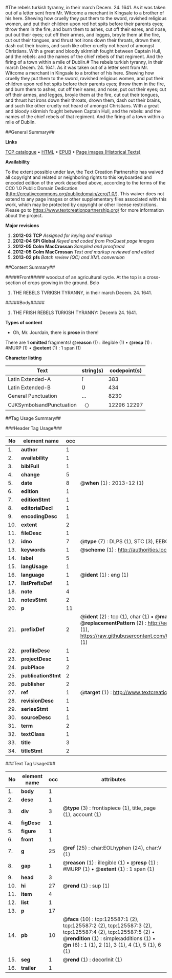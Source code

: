 #The rebels turkish tyranny, in their march Decem. 24. 1641. As it was taken out of a letter sent from Mr. Witcome a merchant in Kingsale to a brother of his here. Shewing how cruelly they put them to the sword, ravished religious women, and put their children upon red hot spits before their parents eyes; throw them in the fire, and burn them to ashes, cut off their eares, and nose, put out their eyes; cut off their armes, and legges, broyle them at the fire, cut out their tongues, and thrust hot irons down their throats, drown them, dash out their brains, and such like other cruelty not heard of amongst Christians. With a great and bloody skirmish fought between Captain Hull, and the rebels: and the names of the chief rebels of that regiment. And the firing of a town within a mile of Dublin.#
The rebels turkish tyranny, in their march Decem. 24. 1641. As it was taken out of a letter sent from Mr. Witcome a merchant in Kingsale to a brother of his here. Shewing how cruelly they put them to the sword, ravished religious women, and put their children upon red hot spits before their parents eyes; throw them in the fire, and burn them to ashes, cut off their eares, and nose, put out their eyes; cut off their armes, and legges, broyle them at the fire, cut out their tongues, and thrust hot irons down their throats, drown them, dash out their brains, and such like other cruelty not heard of amongst Christians. With a great and bloody skirmish fought between Captain Hull, and the rebels: and the names of the chief rebels of that regiment. And the firing of a town within a mile of Dublin.

##General Summary##

**Links**

[TCP catalogue](http://www.ota.ox.ac.uk/tcp/)  • 
[HTML](http://tei.it.ox.ac.uk/tcp/Texts-HTML/free/A92/A92302.html)  • 
[EPUB](http://tei.it.ox.ac.uk/tcp/Texts-EPUB/free/A92/A92302.epub) • 
[Page images (Historical Texts)](https://historicaltexts.jisc.ac.uk/eebo-99873131e)

**Availability**

To the extent possible under law, the Text Creation Partnership has waived all copyright and related or neighboring rights to this keyboarded and encoded edition of the work described above, according to the terms of the CC0 1.0 Public Domain Dedication (http://creativecommons.org/publicdomain/zero/1.0/). This waiver does not extend to any page images or other supplementary files associated with this work, which may be protected by copyright or other license restrictions. Please go to https://www.textcreationpartnership.org/ for more information about the project.

**Major revisions**

1. __2012-03__ __TCP__ *Assigned for keying and markup*
1. __2012-04__ __SPi Global__ *Keyed and coded from ProQuest page images*
1. __2012-05__ __Colm MacCrossan__ *Sampled and proofread*
1. __2012-05__ __Colm MacCrossan__ *Text and markup reviewed and edited*
1. __2013-02__ __pfs__ *Batch review (QC) and XML conversion*

##Content Summary##

#####Front#####
woodcut of an agricultural cycle. At the top is a cross-section of crops growing in the ground. Belo
1. THE REBELS TVRKISH TYRANNY, in their march Decem. 24. 1641.

#####Body#####

1. THE FRISH REBELS TƲRKISH TYRANNY: Decemb 24. 1641.

**Types of content**

  * Oh, Mr. Jourdain, there is **prose** in there!

There are 1 **omitted** fragments! 
 @__reason__ (1) : illegible (1)  •  @__resp__ (1) : #MURP (1)  •  @__extent__ (1) : 1 span (1)

**Character listing**


|Text|string(s)|codepoint(s)|
|---|---|---|
|Latin Extended-A|ſ|383|
|Latin Extended-B|Ʋ|434|
|General Punctuation|…|8230|
|CJKSymbolsandPunctuation|〈〉|12296 12297|

##Tag Usage Summary##

###Header Tag Usage###

|No|element name|occ|attributes|
|---|---|---|---|
|1.|__author__|1||
|2.|__availability__|1||
|3.|__biblFull__|1||
|4.|__change__|5||
|5.|__date__|8| @__when__ (1) : 2013-12 (1)|
|6.|__edition__|1||
|7.|__editionStmt__|1||
|8.|__editorialDecl__|1||
|9.|__encodingDesc__|1||
|10.|__extent__|2||
|11.|__fileDesc__|1||
|12.|__idno__|7| @__type__ (7) : DLPS (1), STC (3), EEBO-CITATION (1), PROQUEST (1), VID (1)|
|13.|__keywords__|1| @__scheme__ (1) : http://authorities.loc.gov/ (1)|
|14.|__label__|5||
|15.|__langUsage__|1||
|16.|__language__|1| @__ident__ (1) : eng (1)|
|17.|__listPrefixDef__|1||
|18.|__note__|4||
|19.|__notesStmt__|2||
|20.|__p__|11||
|21.|__prefixDef__|2| @__ident__ (2) : tcp (1), char (1)  •  @__matchPattern__ (2) : ([0-9\-]+):([0-9IVX]+) (1), (.+) (1)  •  @__replacementPattern__ (2) : http://eebo.chadwyck.com/downloadtiff?vid=$1&page=$2 (1), https://raw.githubusercontent.com/textcreationpartnership/Texts/master/tcpchars.xml#$1 (1)|
|22.|__profileDesc__|1||
|23.|__projectDesc__|1||
|24.|__pubPlace__|2||
|25.|__publicationStmt__|2||
|26.|__publisher__|2||
|27.|__ref__|1| @__target__ (1) : http://www.textcreationpartnership.org/docs/. (1)|
|28.|__revisionDesc__|1||
|29.|__seriesStmt__|1||
|30.|__sourceDesc__|1||
|31.|__term__|2||
|32.|__textClass__|1||
|33.|__title__|3||
|34.|__titleStmt__|2||


###Text Tag Usage###

|No|element name|occ|attributes|
|---|---|---|---|
|1.|__body__|1||
|2.|__desc__|1||
|3.|__div__|3| @__type__ (3) : frontispiece (1), title_page (1), account (1)|
|4.|__figDesc__|1||
|5.|__figure__|1||
|6.|__front__|1||
|7.|__g__|25| @__ref__ (25) : char:EOLhyphen (24), char:V (1)|
|8.|__gap__|1| @__reason__ (1) : illegible (1)  •  @__resp__ (1) : #MURP (1)  •  @__extent__ (1) : 1 span (1)|
|9.|__head__|3||
|10.|__hi__|27| @__rend__ (1) : sup (1)|
|11.|__item__|4||
|12.|__list__|1||
|13.|__p__|17||
|14.|__pb__|10| @__facs__ (10) : tcp:125587:1 (2), tcp:125587:2 (2), tcp:125587:3 (2), tcp:125587:4 (2), tcp:125587:5 (2)  •  @__rendition__ (1) : simple:additions (1)  •  @__n__ (6) : 1 (1), 2 (1), 3 (1), 4 (1), 5 (1), 6 (1)|
|15.|__seg__|1| @__rend__ (1) : decorInit (1)|
|16.|__trailer__|1||
